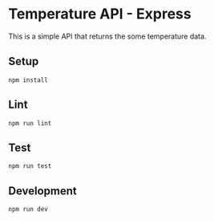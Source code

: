 # Temperature API - Express

This is a simple API that returns the some temperature data.

## Setup

```
npm install
```

## Lint

```
npm run lint
```

## Test

```
npm run test
```

## Development

```
npm run dev
```
